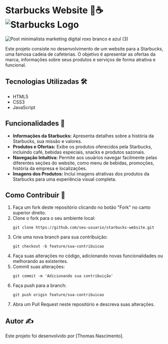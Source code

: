 # Starbucks Website 🌟☕ ![Starbucks Logo](https://upload.wikimedia.org/wikipedia/en/thumb/d/d3/Starbucks_Corporation_Logo_2011.svg/40px-Starbucks_Corporation_Logo_2011.svg.png)



![Post minimalista marketing digital roxo branco e azul (3)](https://github.com/thmedu/Projeto-Starbucks/assets/141462806/2ab296ba-8d6e-4d30-8e82-3167c605666a)


Este projeto consiste no desenvolvimento de um website para a Starbucks, uma famosa cadeia de cafeterias. O objetivo é apresentar as ofertas da marca, informações sobre seus produtos e serviços de forma atrativa e funcional.




## Tecnologias Utilizadas 🛠️

- HTML5
- CSS3
- JavaScript

## Funcionalidades 🚀

- **Informações da Starbucks:** Apresenta detalhes sobre a história da Starbucks, sua missão e valores.
- **Produtos e Ofertas:** Exibe os produtos oferecidos pela Starbucks, incluindo café, bebidas especiais, snacks e produtos sazonais.
- **Navegação Intuitiva:** Permite aos usuários navegar facilmente pelas diferentes seções do website, como menu de bebidas, promoções, história da empresa e localizações.
- **Imagens dos Produtos:** Inclui imagens atrativas dos produtos da Starbucks para uma experiência visual completa.

## Como Contribuir 🤝

1. Faça um fork deste repositório clicando no botão "Fork" no canto superior direito.
2. Clone o fork para o seu ambiente local:
   ```
   git clone https://github.com/seu-usuario/starbucks-website.git
   ```
3. Crie uma nova branch para sua contribuição:
   ```
   git checkout -b feature/sua-contribuicao
   ```
4. Faça suas alterações no código, adicionando novas funcionalidades ou melhorando as existentes.
5. Commit suas alterações:
   ```
   git commit -m 'Adicionando sua contribuição'
   ```
6. Faça push para a branch:
   ```
   git push origin feature/sua-contribuicao
   ```
7. Abra um Pull Request neste repositório e descreva suas alterações.

## Autor ✍️

Este projeto foi desenvolvido por [Thomas Nascimento].



